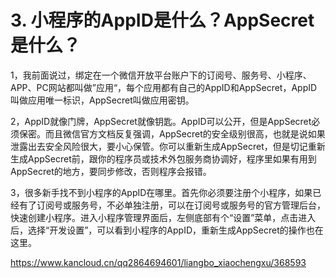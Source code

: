 # 3. 小程序的AppID是什么？AppSecret是什么？

1，我前面说过，绑定在一个微信开放平台账户下的订阅号、服务号、小程序、APP、PC网站都叫做”应用“，每个应用都有自己的AppID和AppSecret，AppID叫做应用唯一标识，AppSecret叫做应用密钥。

2，AppID就像门牌，AppSecret就像钥匙。AppID可以公开，但是AppSecret必须保密。而且微信官方文档反复强调，AppSecret的安全级别很高，也就是说如果泄露出去安全风险很大，要小心保管。你可以重新生成AppSecret，但是切记重新生成AppSecret前，跟你的程序员或技术外包服务商协调好，程序里如果有用到AppSecret的地方，要同步修改，否则程序会报错。

3，很多新手找不到小程序的AppID在哪里。首先你必须要注册个小程序，如果已经有了订阅号或服务号，不必单独注册，可以在订阅号或服务号的官方管理后台，快速创建小程序。进入小程序管理界面后，左侧底部有个“设置”菜单，点击进入后，选择“开发设置”，可以看到小程序的AppID，重新生成AppSecret的操作也在这里。



https://www.kancloud.cn/qq2864694601/liangbo_xiaochengxu/368593